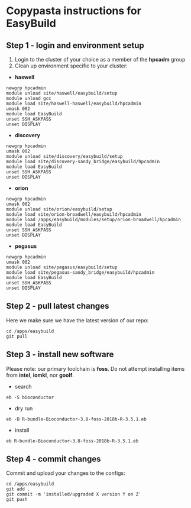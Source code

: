 

# Copypasta instructions for EasyBuild

## Step 1 - login and environment setup

1. Login to the cluster of your choice as a member of the **hpcadm** group
2. Clean up environment specific to your cluster:

* **haswell**

```
newgrp hpcadmin
module unload site/haswell/easybuild/setup
module unload gcc
module load site/haswell-haswell/easybuild/hpcadmin
umask 002
module load EasyBuild
unset SSH_ASKPASS
unset DISPLAY
```

* **discovery**

```
newgrp hpcadmin
umask 002
module unload site/discovery/easybuild/setup
module load site/discovery-sandy_bridge/easybuild/hpcadmin
module load EasyBuild
unset SSH_ASKPASS
unset DISPLAY
```

* **orion**

```
newgrp hpcadmin
umask 002
module unload site/orion/easybuild/setup
module load site/orion-broadwell/easybuild/hpcadmin
module load /apps/easybuild/modules/setup/orion-broadwell/hpcadmin
module load EasyBuild
unset SSH_ASKPASS
unset DISPLAY
```

* **pegasus**

```
newgrp hpcadmin
umask 002
module unload site/pegasus/easybuild/setup
module load site/pegasus-sandy_bridge/easybuild/hpcadmin
module load EasyBuild
unset SSH_ASKPASS
unset DISPLAY
```

## Step 2 - pull latest changes

Here we make sure we have the latest version of our repo:

```
cd /apps/easybuild
git pull
```

## Step 3 - install new software

Please note: our primary toolchain is **foss**. Do not attempt installing items from **intel**, **iomkl**, nor **goolf**.


* search
```
eb -S bioconductor
```
* dry run
```
eb -D R-bundle-Bioconductor-3.8-foss-2018b-R-3.5.1.eb
```
* install
```
eb R-bundle-Bioconductor-3.8-foss-2018b-R-3.5.1.eb
```


## Step 4 - commit changes

Commit and upload your changes to the configs:

```
cd /apps/easybuild
git add .
git commit -m 'installed/upgraded X version Y on Z'
git push
```
